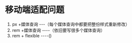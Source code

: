 # 移动端适配问题
1. px +媒体查询    ---（每个媒体查询中都要把整份样式重新修改）
2. rem +媒体查询   ----（依旧要写很多个媒体查询）
3. rem + flexible   ----()